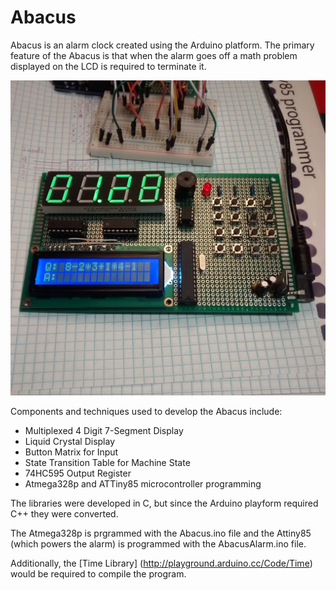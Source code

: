 # Abacus

Abacus is an alarm clock created using the Arduino platform. The primary feature of the Abacus is that when the alarm goes off a math problem displayed on the LCD is required to terminate it.

![Alt text](/abacus_image.jpg?raw=true "Optional Title")

Components and techniques used to develop the Abacus include:
- Multiplexed 4 Digit 7-Segment Display
- Liquid Crystal Display
- Button Matrix for Input
- State Transition Table for Machine State
- 74HC595 Output Register
- Atmega328p and ATTiny85 microcontroller programming

The libraries were developed in C, but since the Arduino playform required C++ they were converted.

The Atmega328p is prgrammed with the Abacus.ino file and the Attiny85 (which powers the alarm) is programmed with the AbacusAlarm.ino file.

Additionally, the [Time Library] (http://playground.arduino.cc/Code/Time) would be required to compile the program.
